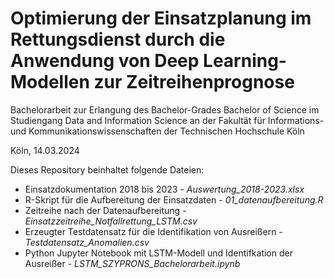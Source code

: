 # Optimierung der Einsatzplanung im Rettungsdienst durch die Anwendung von Deep Learning-Modellen zur Zeitreihenprognose

Bachelorarbeit zur Erlangung des Bachelor-Grades
Bachelor of Science im Studiengang Data and Information Science
an der Fakultät für Informations- und Kommunikationswissenschaften
der Technischen Hochschule Köln

Köln, 14.03.2024

Dieses Repository beinhaltet folgende Dateien:
* Einsatzdokumentation 2018 bis 2023 - *Auswertung_2018-2023.xlsx*
* R-Skript für die Aufbereitung der Einsatzdaten - *01_datenaufbereitung.R*
* Zeitreihe nach der Datenaufbereitung - *Einsatzzeitreihe_Notfallrettung_LSTM.csv*
* Erzeugter Testdatensatz für die Identifikation von Ausreißern - *Testdatensatz_Anomalien.csv*
* Python Jupyter Notebook mit LSTM-Modell und Identifkation der Ausreißer - *LSTM_SZYPRONS_Bachelorarbeit.ipynb*
